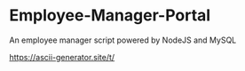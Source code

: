 # Employee-Manager-Portal

An employee manager script powered by NodeJS and MySQL

<https://ascii-generator.site/t/>
